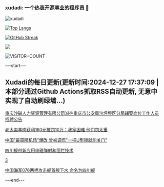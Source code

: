 ### xudadi: 一个热衷开源事业的程序员 👋

![xudadi](https://github-readme-stats-git-masterorgs-github-readme-stats-team.vercel.app/api?username=xudadi)

[![Top Langs](https://github-readme-stats.vercel.app/api/top-langs/?username=xudadi)](https://github.com/anuraghazra/github-readme-stats)

[![GitHub Streak](https://streak-stats.demolab.com?user=xudadi&locale=zh_Hans)](https://git.io/streak-stats)

![](https://raw.githubusercontent.com/xudadi/xudadi/main/assets/github-contribution-grid-snake.svg)

![VISITOR+COUNT](https://komarev.com/ghpvc/?username=xudadi&label=VISITOR+COUNT)


---start---

## Xudadi的每日更新(更新时间:2024-12-27 17:37:09 | 本部分通过Github Actions抓取RSS自动更新, 无意中实现了自动刷绿墙...)

[重庆沙磁人力资源管理有限公司派往重庆市公安局沙坪坝区分局辅警岗位工作人员招聘公告](https://www.gongkaoleida.com/article/2246456)

[老太卖羊肉获利180元被罚10万：我家困难 他们罚太重](https://m.163.com/news/article/JKDCJQ4Q00019B3E.html)

[中国"最简陋机场"爆改 曾被调侃"一把U型锁就能关门"](https://m.163.com/news/article/JKCGLSNR0512B07B.html)

[四川舰创新应用电磁弹射和阻拦技术](https://m.163.com/news/article/JKDITE38000189PS.html)

[3](https://m.163.com/touch/news/sub/domestic)

[中国海军076两栖攻击舰首舰下水 命名为四川舰](https://m.163.com/news/article/JKDIHB1G000189PS.html)

---end---
